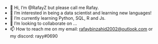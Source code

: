 - 👋 Hi, I’m @RafayZ but please call me Rafay.
- 👀 I’m interested in being a data scientist and learning new languages!
- 🌱 I’m currently learning Python, SQL, R and Js.
- 💞️ I’m looking to collaborate on ...
- 📫 How to reach me on my email: rafaybinzahid2002@outlook.com or my discord: rayy#0690 

<!---
RafayZ/RafayZ is a ✨ special ✨ repository because its `README.md` (this file) appears on your GitHub profile.
You can click the Preview link to take a look at your changes.
--->
